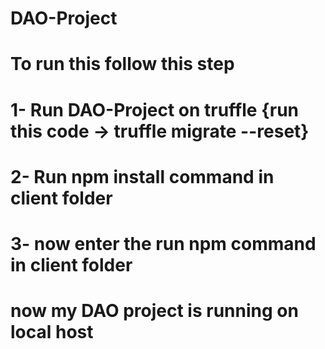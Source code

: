 # DAO-Project
# To run this follow this step
# 1- Run DAO-Project on truffle {run this code -> truffle migrate --reset}
# 2- Run npm install command in client folder
# 3- now enter the run npm command in client folder
# now my DAO project is running on local host
